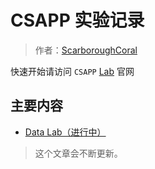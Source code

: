 # CSAPP 实验记录
> 作者：[ScarboroughCoral](https://github.com/ScarboroughCoral)


快速开始请访问 `CSAPP` [Lab](http://csapp.cs.cmu.edu/3e/labs.html) 官网



## 主要内容

- [Data Lab（进行中）](csapp-datalab.md)

> 这个文章会不断更新。
